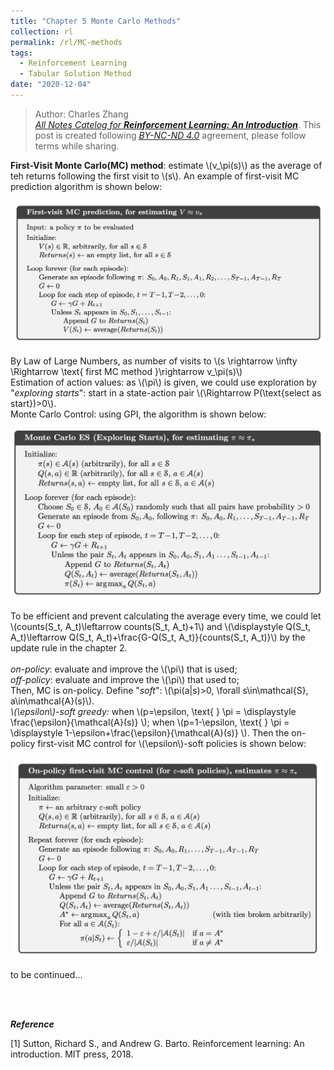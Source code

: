 ```yaml
---
title: "Chapter 5 Monte Carlo Methods"
collection: rl
permalink: /rl/MC-methods
tags:
  - Reinforcement Learning
  - Tabular Solution Method
date: "2020-12-04"
--- 
```


> Author: Charles Zhang  <br>[*All Notes Catelog for* ***Reinforcement Learning: An Introduction***](https://zcczhang.github.io/blogs/). This post is created following [*BY-NC-ND 4.0*](https://creativecommons.org/licenses/by-nc-nd/4.0/deed.en) agreement, please follow terms while sharing. 

<html>
<head>
  <meta charset="utf-8">
  <meta name="viewport" content="width=device-width">
  <title>MathJax example</title>
  <script src="https://polyfill.io/v3/polyfill.min.js?features=es6"></script>
  <script id="MathJax-script" async
          src="https://cdn.jsdelivr.net/npm/mathjax@3/es5/tex-mml-chtml.js">
  </script>
</head>
<body>
<p>
<b>First-Visit Monte Carlo(MC) method</b>: estimate \(v_\pi(s)\) as the average of teh returns following the first visit to \(s\). An example of first-visit MC prediction algorithm is shown below:
</p>
</body>
</html> 

![](/images/mc1.png)

<html>
<head>
  <meta charset="utf-8">
  <meta name="viewport" content="width=device-width">
  <title>MathJax example</title>
  <script src="https://polyfill.io/v3/polyfill.min.js?features=es6"></script>
  <script id="MathJax-script" async
          src="https://cdn.jsdelivr.net/npm/mathjax@3/es5/tex-mml-chtml.js">
  </script>
</head>
<body>
<p>
By Law of Large Numbers, as number of visits to \(s \rightarrow \infty \Rightarrow \text{ first MC method }\rightarrow v_\pi(s)\)
<br>
Estimation of action values: as \(\pi\) is given, we could use exploration by "<i>exploring starts</i>": start in a state-action pair \(\Rightarrow P(\text{select as start})>0\).
<br>
Monte Carlo Control: using GPI, the algorithm is shown below:
</p>
</body>
</html> 

![](/images/mc2.png)

<html>
<head>
  <meta charset="utf-8">
  <meta name="viewport" content="width=device-width">
  <title>MathJax example</title>
  <script src="https://polyfill.io/v3/polyfill.min.js?features=es6"></script>
  <script id="MathJax-script" async
          src="https://cdn.jsdelivr.net/npm/mathjax@3/es5/tex-mml-chtml.js">
  </script>
</head>
<body>
<p>
To be efficient and prevent calculating the average every time, we could let \(counts(S_t, A_t)\leftarrow counts(S_t, A_t)+1\) and \(\displaystyle Q(S_t, A_t)\leftarrow Q(S_t, A_t)+\frac{G-Q(S_t, A_t)}{counts(S_t, A_t)}\) by the update rule in the chapter 2.
<br><br>
<i>on-policy</i>: evaluate and improve the \(\pi\) that is used;<br>
<i>off-policy</i>: evaluate and improve the \(\pi\) that used to;<br>
Then, MC is on-policy. Define "<i>soft</i>": \(\pi(a|s)>0, \forall s\in\mathcal{S}, a\in\mathcal{A}(s)\).<br>
<i>\(\epsilon\)-soft greedy:</i> when \(p=\epsilon, \text{ } \pi = \displaystyle \frac{\epsilon}{\mathcal{A}(s)} \); when \(p=1-\epsilon, \text{ } \pi = \displaystyle 1-\epsilon+\frac{\epsilon}{\mathcal{A}(s)} \). Then the on-policy first-visit MC control for \(\epsilon\)-soft policies is shown below:
</p>
</body>
</html> 

![](/images/mc3.png)

to be continued...

<br><br>

***Reference***

[1] Sutton, Richard S., and Andrew G. Barto. Reinforcement learning: An introduction. MIT press, 2018.